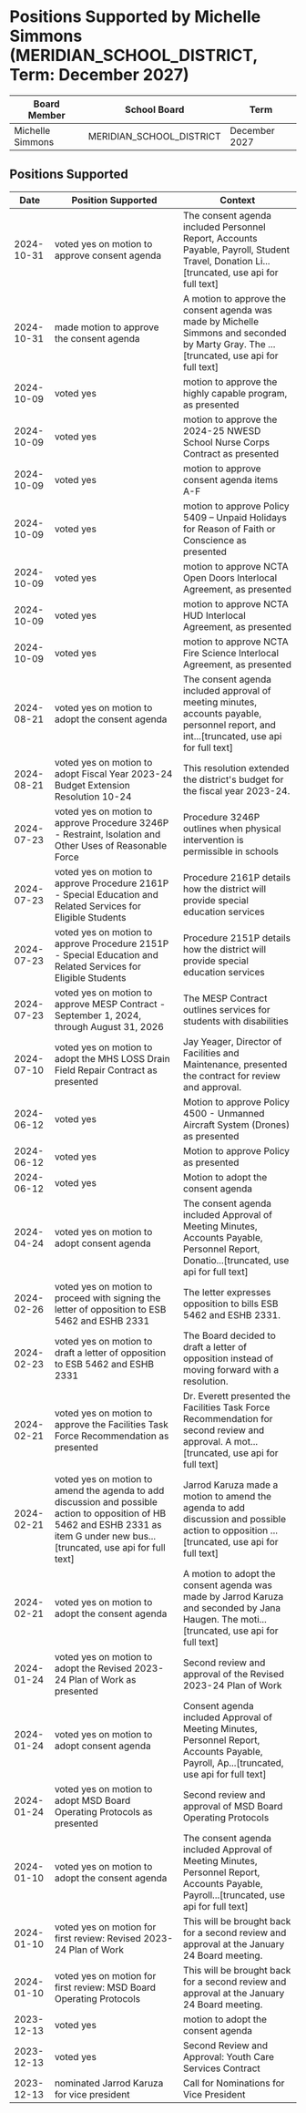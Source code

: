 # Positions Supported by Michelle Simmons (MERIDIAN_SCHOOL_DISTRICT, Term: December 2027)

| Board Member | School Board | Term |
|--------------|--------------|------|
| Michelle Simmons | MERIDIAN_SCHOOL_DISTRICT | December 2027 |

## Positions Supported

| Date       | Position Supported           | Context            |
|------------|------------------------------|--------------------|
| 2024-10-31 | voted yes on motion to approve consent agenda | The consent agenda included Personnel Report, Accounts Payable, Payroll, Student Travel, Donation Li...[truncated, use api for full text] |
| 2024-10-31 | made motion to approve the consent agenda | A motion to approve the consent agenda was made by Michelle Simmons and seconded by Marty Gray. The ...[truncated, use api for full text] |
| 2024-10-09 | voted yes | motion to approve the highly capable program, as presented |
| 2024-10-09 | voted yes | motion to approve the 2024-25 NWESD School Nurse Corps Contract as presented |
| 2024-10-09 | voted yes | motion to approve consent agenda items A-F |
| 2024-10-09 | voted yes | motion to approve Policy 5409 – Unpaid Holidays for Reason of Faith or Conscience as presented |
| 2024-10-09 | voted yes | motion to approve NCTA Open Doors Interlocal Agreement, as presented |
| 2024-10-09 | voted yes | motion to approve NCTA HUD Interlocal Agreement, as presented |
| 2024-10-09 | voted yes | motion to approve NCTA Fire Science Interlocal Agreement, as presented |
| 2024-08-21 | voted yes on motion to adopt the consent agenda | The consent agenda included approval of meeting minutes, accounts payable, personnel report, and int...[truncated, use api for full text] |
| 2024-08-21 | voted yes on motion to adopt Fiscal Year 2023-24 Budget Extension Resolution 10-24 | This resolution extended the district's budget for the fiscal year 2023-24. |
| 2024-07-23 | voted yes on motion to approve Procedure 3246P - Restraint, Isolation and Other Uses of Reasonable Force | Procedure 3246P outlines when physical intervention is permissible in schools |
| 2024-07-23 | voted yes on motion to approve Procedure 2161P - Special Education and Related Services for Eligible Students | Procedure 2161P details how the district will provide special education services |
| 2024-07-23 | voted yes on motion to approve Procedure 2151P - Special Education and Related Services for Eligible Students | Procedure 2151P details how the district will provide special education services |
| 2024-07-23 | voted yes on motion to approve MESP Contract - September 1, 2024, through August 31, 2026 | The MESP Contract outlines services for students with disabilities |
| 2024-07-10 | voted yes on motion to adopt the MHS LOSS Drain Field Repair Contract as presented | Jay Yeager, Director of Facilities and Maintenance, presented the contract for review and approval. |
| 2024-06-12 | voted yes | Motion to approve Policy 4500 - Unmanned Aircraft System (Drones) as presented |
| 2024-06-12 | voted yes | Motion to approve Policy  as presented |
| 2024-06-12 | voted yes | Motion to adopt the consent agenda |
| 2024-04-24 | voted yes on motion to adopt consent agenda | The consent agenda included Approval of Meeting Minutes, Accounts Payable, Personnel Report, Donatio...[truncated, use api for full text] |
| 2024-02-26 | voted yes on motion to proceed with signing the letter of opposition to ESB 5462 and ESHB 2331 | The letter expresses opposition to bills ESB 5462 and ESHB 2331. |
| 2024-02-23 | voted yes on motion to draft a letter of opposition to ESB 5462 and ESHB 2331 | The Board decided to draft a letter of opposition instead of moving forward with a resolution. |
| 2024-02-21 | voted yes on motion to approve the Facilities Task Force Recommendation as presented | Dr. Everett presented the Facilities Task Force Recommendation for second review and approval. A mot...[truncated, use api for full text] |
| 2024-02-21 | voted yes on motion to amend the agenda to add discussion and possible action to opposition of HB 5462 and ESHB 2331 as item G under new bus...[truncated, use api for full text] | Jarrod Karuza made a motion to amend the agenda to add discussion and possible action to opposition ...[truncated, use api for full text] |
| 2024-02-21 | voted yes on motion to adopt the consent agenda | A motion to adopt the consent agenda was made by Jarrod Karuza and seconded by Jana Haugen. The moti...[truncated, use api for full text] |
| 2024-01-24 | voted yes on motion to adopt the Revised 2023-24 Plan of Work as presented | Second review and approval of the Revised 2023-24 Plan of Work |
| 2024-01-24 | voted yes on motion to adopt consent agenda | Consent agenda included Approval of Meeting Minutes, Personnel Report, Accounts Payable, Payroll, Ap...[truncated, use api for full text] |
| 2024-01-24 | voted yes on motion to adopt MSD Board Operating Protocols as presented | Second review and approval of MSD Board Operating Protocols |
| 2024-01-10 | voted yes on motion to adopt the consent agenda | The consent agenda included Approval of Meeting Minutes, Personnel Report, Accounts Payable, Payroll...[truncated, use api for full text] |
| 2024-01-10 | voted yes on motion for first review: Revised 2023-24 Plan of Work | This will be brought back for a second review and approval at the January 24 Board meeting. |
| 2024-01-10 | voted yes on motion for first review: MSD Board Operating Protocols | This will be brought back for a second review and approval at the January 24 Board meeting. |
| 2023-12-13 | voted yes | motion to adopt the consent agenda |
| 2023-12-13 | voted yes | Second Review and Approval: Youth Care Services Contract |
| 2023-12-13 | nominated Jarrod Karuza for vice president | Call for Nominations for Vice President |

